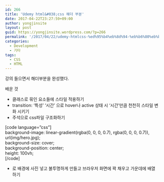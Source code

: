 ```yaml
---
id: 266
title: 'Udemy html&#038;css 해더 부분'
date: 2017-04-22T23:27:59+09:00
author: yongjinsite
layout: post
guid: https://yongjinsite.wordpress.com/?p=266
permalink: '/2017/04/22/udemy-htmlcss-%ed%95%b4%eb%8d%94-%eb%b6%80%eb%b6%84/'
categories:
  - Development
  - 기타
tags:
  - CSS
  - HTML
---
```

강의 들으면서 해더부분을 완성했다.

배운 것

  * 클래스로 묶인 요소들에 스타일 적용하기
  * transition: &#8216;특성&#8217; &#8216;시간&#8217; 으로 hover나 active 상태 시 &#8216;시간&#8217;만큼 천천히 스타일 변화 시키기
  * 주석으로 css파일 구조화하기

[code language=&#8221;css&#8221;]  
background-image: linear-gradient(rgba(0, 0, 0, 0.7), rgba(0, 0, 0, 0.7)), url(img/hero.jpg);  
background-size: cover;  
background-position: center;  
height: 100vh;  
[/code]

  * 로 배경에 사진 넣고 불투명하게 만들고 브라우저 화면에 꽉 채우고 가운데에 배열하기